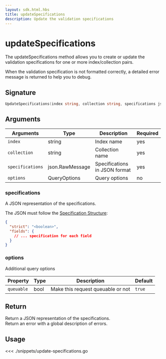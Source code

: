 ```yaml
---
layout: sdk.html.hbs
title: updateSpecifications
description: Update the validation specifications
---
```


# updateSpecifications

The updateSpecifications method allows you to create or update the validation specifications for one or more index/collection pairs.

When the validation specification is not formatted correctly, a detailed error message is returned to help you to debug.

## Signature

```go
UpdateSpecifications(index string, collection string, specifications json.RawMessage, options types.QueryOptions) (json.RawMessage, error)
```

## Arguments

| Arguments        | Type            | Description                   | Required |
| ---------------- | --------------- | ----------------------------- | -------- |
| `index`          | string          | Index name                    | yes      |
| `collection`     | string          | Collection name               | yes      |
| `specifications` | json.RawMessage | Specifications in JSON format | yes      |
| `options`        | QueryOptions    | Query options                 | no       |

### **specifications**

A JSON representation of the specifications.

The JSON must follow the [Specification Structure](/guide/1/datavalidation):

```json
{
  "strict": "<boolean>",
  "fields": {
    // ... specification for each field
  }
}
```

### **options**

Additional query options

| Property   | Type | Description                       | Default |
| ---------- | ---- | --------------------------------- | ------- |
| `queuable` | bool | Make this request queuable or not | `true`  |

## Return

Return a JSON representation of the specifications.  
Return an error with a global description of errors.

## Usage

<<< ./snippets/update-specifications.go
